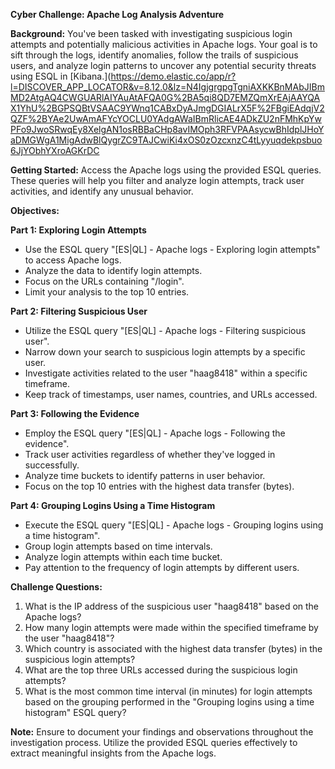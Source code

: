 **Cyber Challenge: Apache Log Analysis Adventure**

**Background:**
You've been tasked with investigating suspicious login attempts and potentially malicious activities in Apache logs. Your goal is to sift through the logs, identify anomalies, follow the trails of suspicious users, and analyze login patterns to uncover any potential security threats using ESQL in [Kibana.](https://demo.elastic.co/app/r?l=DISCOVER_APP_LOCATOR&v=8.12.0&lz=N4IgjgrgpgTgniAXKKBnMAbJIBmMD2AtgAQ4CWGUARlAIYAuAtAFQA0G%2BA5qi8QD7EMZQmXrEAjAAYQAX1YhU%2BGPSQBtVSAAC9YWnq1CABxDyAJmgDGIALrX5F%2FBgiEAdqjV2QZF%2BYAe2UwAmAFYcYOCLU0YAdgAWaIBmRlicAE4ADkZU2nFMhKpYwPFo9JwoSRwqEy8XelgAN1osRBBaCHp8avIMOph3RFVPAAsycwBhIdplJHoYaDMGWgA1MigAdwBlQygrZC9TAJCwiKi4xOS0zOzcxnzC4tLyyuqdekpsbuo6JjYObhYXroAGKrDC


**Getting Started:**
Access the Apache logs using the provided ESQL queries. These queries will help you filter and analyze login attempts, track user activities, and identify any unusual behavior.

**Objectives:**

**Part 1: Exploring Login Attempts**
- Use the ESQL query "[ES|QL] - Apache logs - Exploring login attempts" to access Apache logs.
- Analyze the data to identify login attempts.
- Focus on the URLs containing "/login".
- Limit your analysis to the top 10 entries.

**Part 2: Filtering Suspicious User**
- Utilize the ESQL query "[ES|QL] - Apache logs - Filtering suspicious user".
- Narrow down your search to suspicious login attempts by a specific user.
- Investigate activities related to the user "haag8418" within a specific timeframe.
- Keep track of timestamps, user names, countries, and URLs accessed.

**Part 3: Following the Evidence**
- Employ the ESQL query "[ES|QL] - Apache logs - Following the evidence".
- Track user activities regardless of whether they've logged in successfully.
- Analyze time buckets to identify patterns in user behavior.
- Focus on the top 10 entries with the highest data transfer (bytes).

**Part 4: Grouping Logins Using a Time Histogram**
- Execute the ESQL query "[ES|QL] - Apache logs - Grouping logins using a time histogram".
- Group login attempts based on time intervals.
- Analyze login attempts within each time bucket.
- Pay attention to the frequency of login attempts by different users.

**Challenge Questions:**
1. What is the IP address of the suspicious user "haag8418" based on the Apache logs?
2. How many login attempts were made within the specified timeframe by the user "haag8418"?
3. Which country is associated with the highest data transfer (bytes) in the suspicious login attempts?
4. What are the top three URLs accessed during the suspicious login attempts?
5. What is the most common time interval (in minutes) for login attempts based on the grouping performed in the "Grouping logins using a time histogram" ESQL query?

**Note:** Ensure to document your findings and observations throughout the investigation process. Utilize the provided ESQL queries effectively to extract meaningful insights from the Apache logs.
